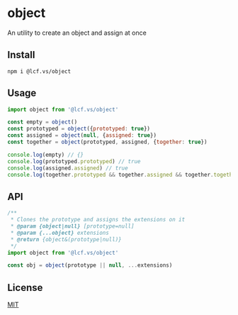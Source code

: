 # <a name="reference">object</a>

An utility to create an object and assign at once

## <a name="install">Install</a>

`npm i @lcf.vs/object`

## <a name="usage">Usage</a>

```js
import object from '@lcf.vs/object'

const empty = object()
const prototyped = object({prototyped: true})
const assigned = object(null, {assigned: true})
const together = object(prototyped, assigned, {together: true})

console.log(empty) // {}
console.log(prototyped.prototyped) // true
console.log(assigned.assigned) // true
console.log(together.prototyped && together.assigned && together.together) // true
```

## <a name="api">API</a>

```js
/**
 * Clones the prototype and assigns the extensions on it
 * @param {object|null} [prototype=null]
 * @param {...object} extensions
 * @return {object&(prototype|null)}
 */
import object from '@lcf.vs/object'

const obj = object(prototype || null, ...extensions)
```

## <a name="license">License</a>

[MIT](https://github.com/Lcfvs/object/blob/master/licence.md)
